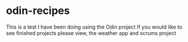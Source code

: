 # odin-recipes
This is a test I have been doing using the Odin project
If you would like to see finished projects please view,
the weather app and scrums project